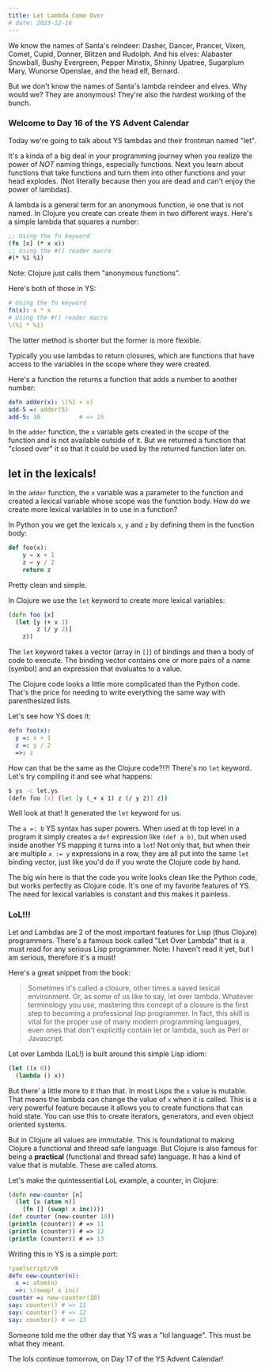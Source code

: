```yaml
---
title: Let Lambda Come Over
# date: 2023-12-16
---
```


We know the names of Santa's reindeer: Dasher, Dancer, Prancer, Vixen, Comet,
Cupid, Donner, Blitzen and Rudolph.
And his elves: Alabaster Snowball, Bushy Evergreen, Pepper Minstix, Shinny
Upatree, Sugarplum Mary, Wunorse Openslae, and the head elf, Bernard.

But we don't know the names of Santa's lambda reindeer and elves.
Why would we?
They are anonymous!
They're also the hardest working of the bunch.


### Welcome to Day 16 of the YS Advent Calendar

Today we're going to talk about YS lambdas and their frontman named "let".

It's a kinda of a big deal in your programming journey when you realize the
power of *NOT* naming things, especially functions.
Next you learn about functions that take functions and turn them into other
functions and your head explodes.
(Not literally because then you are dead and can't enjoy the power of lambdas).

A lambda is a general term for an anonymous function, ie one that is not named.
In Clojure you create can create them in two different ways.
Here's a simple lambda that squares a number:

```clojure
;; Using the fn keyword
(fn [x] (* x x))
;; Using the #() reader macro
#(* %1 %1)
```

Note: Clojure just calls them "anonymous functions".

Here's both of those in YS:

```yaml
# Using the fn keyword
fn(x): x * x
# Using the #() reader macro
\(%1 * %1)
```

The latter method is shorter but the former is more flexible.

Typically you use lambdas to return closures, which are functions that have
access to the variables in the scope where they were created.

Here's a function the returns a function that adds a number to another number:

```yaml
defn adder(x): \(%1 + x)
add-5 =: adder(5)
add-5: 10           # => 15
```

In the `adder` function, the `x` variable gets created in the scope of the
function and is not available outside of it.
But we returned a function that "closed over" it so that it could be used by
the returned function later on.


## let in the lexicals!

In the `adder` function, the `x` variable was a parameter to the function and
created a lexical variable whose scope was the function body.
How do we create more lexical variables in to use in a function?

In Python you we get the lexicals `x`, `y` and `z` by defining them in the
function body:

```python
def foo(x):
    y = x + 1
    z = y / 2
    return z
```

Pretty clean and simple.

In Clojure we use the `let` keyword to create more lexical variables:

```clojure
(defn foo [x]
  (let [y (+ x 1)
        z (/ y 2)]
    z))
```

The `let` keyword takes a vector (array in `[]`) of bindings and then a body
of code to execute.
The binding vector contains one or more pairs of a name (symbol) and an
expression that evaluates to a value.

The Clojure code looks a little more complicated than the Python code.
That's the price for needing to write everything the same way with
parenthesized lists.

Let's see how YS does it:

```yaml
defn foo(x):
  y =: x + 1
  z =: y / 2
  =>: z
```

How can that be the same as the Clojure code?!?!
There's no `let` keyword.
Let's try compiling it and see what happens:

```bash
$ ys -c let.ys
(defn foo [x] (let [y (_+ x 1) z (/ y 2)] z))
```

Well look at that!
It generated the `let` keyword for us.

The `a =: b` YS syntax has super powers.
When used at th top level in a program it simply creates a `def` expression like
`(def a b)`, but when used inside another YS mapping it turns into a `let`!
Not only that, but when their are multiple `x := y` expressions in a row, they
are all put into the same `let` binding vector, just like you'd do if you wrote
the Clojure code by hand.

The big win here is that the code you write looks clean like the Python code,
but works perfectly as Clojure code.
It's one of my favorite features of YS.
The need for lexical variables is constant and this makes it painless.


### LoL!!!

Let and Lambdas are 2 of the most important features for Lisp (thus Clojure)
programmers.
There's a famous book called "Let Over Lambda" that is a must read for any
serious Lisp programmer.
Note: I haven't read it yet, but I am serious, therefore it's a must!

Here's a great snippet from the book:
> Sometimes it's called a closure, other times a saved lexical environment.
Or, as some of us like to say, let over lambda.
Whatever terminology you use, mastering this concept of a closure is the first
step to becoming a professional lisp programmer.
In fact, this skill is vital for the proper use of many modern programming
languages, even ones that don't explicitly contain let or lambda, such as Perl
or Javascript.

Let over Lambda (LoL!) is built around this simple Lisp idiom:

```lisp
(let ((x 0))
  (lambda () x))
```

But there' a little more to it than that.
In most Lisps the `x` value is mutable.
That means the lambda can change the value of `x` when it is called.
This is a very powerful feature because it allows you to create functions that
can hold state.
You can use this to create iterators, generators, and even object oriented
systems.

But in Clojure all values are immutable.
This is foundational to making Clojure a functional and thread safe language.
But Clojure is also famous for being a **practical** (functional and thread
safe) language.
It has a kind of value that _is_ mutable.
These are called atoms.

Let's make the quintessential LoL example, a counter, in Clojure:

```clojure
(defn new-counter [n]
  (let [x (atom n)]
    (fn [] (swap! x inc))))
(def counter (new-counter 10))
(println (counter)) # => 11
(println (counter)) # => 12
(println (counter)) # => 13
```

Writing this in YS is a simple port:

```yaml
!yamlscript/v0
defn new-counter(n):
  x =: atom(n)
  =>: \(swap! x inc)
counter =: new-counter(10)
say: counter() # => 11
say: counter() # => 12
say: counter() # => 13
```

Someone told me the other day that YS was a "lol language".
This must be what they meant.

The lols continue tomorrow, on Day 17 of the YS Advent Calendar!
